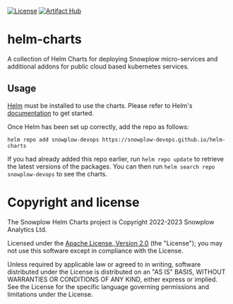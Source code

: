 [![License][license-image]][license] [![Artifact Hub][artifact-hub-image]][artifact-hub]

# helm-charts

A collection of Helm Charts for deploying Snowplow micro-services and additional addons for public cloud based kubernetes services.

## Usage

[Helm](https://helm.sh) must be installed to use the charts.  Please refer to Helm's [documentation](https://helm.sh/docs) to get started.

Once Helm has been set up correctly, add the repo as follows:

```
helm repo add snowplow-devops https://snowplow-devops.github.io/helm-charts
```

If you had already added this repo earlier, run `helm repo update` to retrieve the latest versions of the packages.  You can then run `helm search repo snowplow-devops` to see the charts.

# Copyright and license

The Snowplow Helm Charts project is Copyright 2022-2023 Snowplow Analytics Ltd.

Licensed under the [Apache License, Version 2.0][license] (the "License");
you may not use this software except in compliance with the License.

Unless required by applicable law or agreed to in writing, software
distributed under the License is distributed on an "AS IS" BASIS,
WITHOUT WARRANTIES OR CONDITIONS OF ANY KIND, either express or implied.
See the License for the specific language governing permissions and
limitations under the License.

[license]: https://www.apache.org/licenses/LICENSE-2.0
[license-image]: https://img.shields.io/badge/license-Apache--2-blue.svg?style=flat

[artifact-hub]: https://artifacthub.io/packages/search?repo=snowplow-devops
[artifact-hub-image]: https://img.shields.io/endpoint?url=https://artifacthub.io/badge/repository/snowplow-devops
